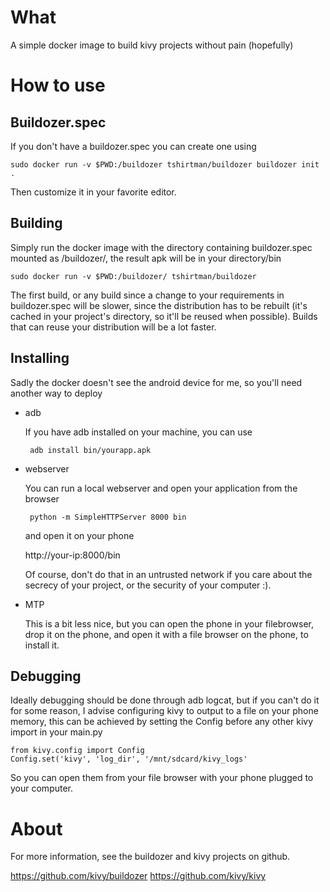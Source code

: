 What
====

A simple docker image to build kivy projects without pain (hopefully)

How to use
==========

Buildozer.spec
--------------

If you don't have a buildozer.spec you can create one using

    sudo docker run -v $PWD:/buildozer tshirtman/buildozer buildozer init .

Then customize it in your favorite editor.

Building
--------

Simply run the docker image with the directory containing buildozer.spec mounted as /buildozer/, the result apk will be in your directory/bin

    sudo docker run -v $PWD:/buildozer/ tshirtman/buildozer

The first build, or any build since a change to your requirements in buildozer.spec will be slower, since the distribution has to be rebuilt (it's cached in your project's directory, so it'll be reused when possible). Builds that can reuse your distribution will be a lot faster.

Installing
----------

Sadly the docker doesn't see the android device for me, so you'll need another way to deploy

- adb

   If you have adb installed on your machine, you can use

       adb install bin/yourapp.apk

- webserver

   You can run a local webserver and open your application from the browser

       python -m SimpleHTTPServer 8000 bin

   and open it on your phone

   http://your-ip:8000/bin

   Of course, don't do that in an untrusted network if you care about the secrecy of your project, or the security of your computer :).

- MTP

  This is a bit less nice, but you can open the phone in your filebrowser, drop it on the phone, and open it with a file browser on the phone, to install it.


Debugging
---------

Ideally debugging should be done through adb logcat, but if you can't do it for some reason, I advise configuring kivy to output to a file on your phone memory, this can be achieved by setting the Config before any other kivy import in your main.py

    from kivy.config import Config
    Config.set('kivy', 'log_dir', '/mnt/sdcard/kivy_logs'

So you can open them from your file browser with your phone plugged to your computer.


About
=====

For more information, see the buildozer and kivy projects on github.

https://github.com/kivy/buildozer
https://github.com/kivy/kivy

